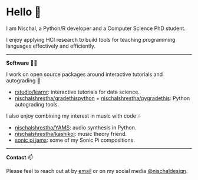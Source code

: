# Hello :wave:

I am Nischal, a Python/R developer and a Computer Science PhD student. 

I enjoy applying HCI research to build tools for teaching programming languages effectively and efficiently.

---

**Software** :man_technologist: 

I work on open source packages around interactive tutorials and autograding :apple:

- [rstudio/learnr](https://github.com/rstudio/learnr): interactive tutorials for data science.
- [nischalshrestha/gradethispython](https://github.com/nischalshrestha/gradethispython) + [nischalshrestha/pygradethis](https://github.com/nischalshrestha/pygradethis): Python autograding tools.

I also enjoy combining my interest in music with code :notes:	

- [nischalshrestha/YAMS](https://github.com/nischalshrestha/YAMS): audio synthesis in Python.
- [nischalshrestha/kashikoi](https://github.com/nischalshrestha/kashikoi): music theory friend.
- [sonic pi jams](https://www.youtube.com/channel/UCuGoH54n9UCn8ez7NjjhyMA/videos): some of my Sonic Pi compositions.

---

**Contact** :mailbox:

Please feel to reach out at by [email](mailto:nsrocker92@gmail.com) or on my social media [@nischaldesign](https://twitter.com/nischaldesign). 
